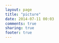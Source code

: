 ```yaml
---
layout: page
title: "picture"
date: 2014-07-11 00:03
comments: true
sharing: true
footer: true
---
```

